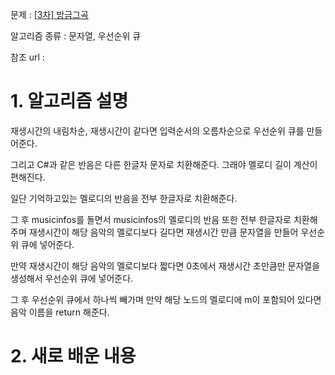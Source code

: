 문제 : [[3차] 방금그곡](https://programmers.co.kr/learn/courses/30/lessons/17683)

알고리즘 종류 : 문자열, 우선순위 큐

참조 url : 

# 1. 알고리즘 설명

재생시간의 내림차순, 재생시간이 같다면 입력순서의 오름차순으로 우선순위 큐를 만들어준다.

그리고 C#과 같은 반음은 다른 한글자 문자로 치환해준다. 그래야 멜로디 길이 계산이 편해진다.

일단 기억하고있는 멜로디의 반음을 전부 한글자로 치환해준다.

그 후 musicinfos를 돌면서 musicinfos의 멜로디의 반음 또한 전부 한글자로 치환해주며 재생시간이 해당 음악의 멜로디보다 길다면 재생시간 만큼 문자열을 만들어 우선순위 큐에 넣어준다.

만약 재생시간이 해당 음악의 멜로디보다 짧다면 0초에서 재생시간 초만큼만 문자열을 생성해서 우선순위 큐에 넣어준다.

그 후 우선순위 큐에서 하나씩 빼가며 만약 해당 노드의 멜로디에 m이 포함되어 있다면 음악 이름을 return 해준다.

# 2. 새로 배운 내용

